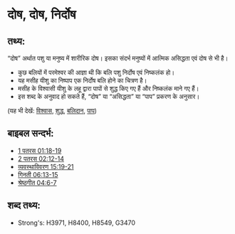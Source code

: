 # दोष, दोष, निर्दोष #

## तथ्य: ##

“दोष” अर्थात पशु या मनुष्य में शारीरिक दोष। इसका संदर्भ मनुष्यों में आत्मिक असिद्धता एवं दोष से भी है।

* कुछ बलियों में परमेश्वर की आज्ञा थी कि बलि पशु निर्दोष एवं निष्कलंक हो।
* यह मसीह यीशु का निष्पाप एक निर्दोष बलि होने का चित्रण है।
* मसीह के विश्वासी यीशु के लहू द्वारा पापों से शुद्ध किए गए हैं और निष्कलंक माने गए हैं।
* इस शब्द के अनुवाद हो सकते हैं, “दोष” या “असिद्धता” या “पाप” प्रकरण के अनुसार।

(यह भी देखें: [विश्वास](../kt/believer.md), [शुद्ध](../kt/clean.md), [बलिदान](../other/sacrifice.md), [पाप](../kt/sin.md))

## बाइबल सन्दर्भ: ##

* [1 पतरस 01:18-19](rc://en/tn/help/1pe/01/18)
* [2 पतरस 02:12-14](rc://en/tn/help/2pe/02/12)
* [व्यवस्थाविवरण 15:19-21](rc://en/tn/help/deu/15/19)
* [गिनती 06:13-15](rc://en/tn/help/num/06/13)
* [श्रेष्ठगीत 04:6-7](rc://en/tn/help/sng/04/06)

## शब्द तथ्य: ##

* Strong's: H3971, H8400, H8549, G3470
